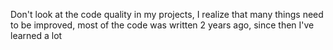 Don't look at the code quality in my projects, I realize that many things need to be improved, most of the code was written 2 years ago, since then I've learned a lot
